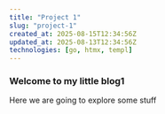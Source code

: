 ```yaml
---
title: "Project 1"
slug: "project-1"
created_at: 2025-08-15T12:34:56Z
updated_at: 2025-08-13T12:34:56Z
technologies: [go, htmx, templ]
---
```

### Welcome to my little blog1

Here we are going to explore some stuff
